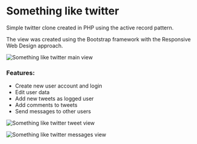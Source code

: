 # Something like twitter

Simple twitter clone created in PHP using the active record pattern.

The view was created using the Bootstrap framework with the Responsive Web Design approach.

![Something like twitter main view](https://www.dropbox.com/s/9kcmdhrvbfdpdv3/something-like-twitter-main-view.png?dl=1 "Something like twitter main view")

### Features:

- Create new user account and login
- Edit user data
- Add new tweets as logged user
- Add comments to tweets
- Send messages to other users

![Something like twitter tweet view](https://www.dropbox.com/s/pafqyljmo0q73v4/something-like-twitter-tweet-view.png?dl=1 "Something like twitter tweet view")

![Something like twitter messages view](https://www.dropbox.com/s/5wjnys6vskyh68t/something-like-twitter-user-messages-view.png?dl=1 "Something like twitter messages view")
